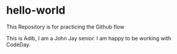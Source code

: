 # hello-world
This Repository is for practicing the Github flow

This is Adib, I am a John Jay senior. I am happy to be working with CodeDay.
